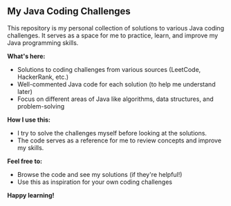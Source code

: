 ## My Java Coding Challenges

This repository is my personal collection of solutions to various Java coding challenges. It serves as a space for me to practice, learn, and improve my Java programming skills.

**What's here:**

* Solutions to coding challenges from various sources (LeetCode, HackerRank, etc.)
* Well-commented Java code for each solution (to help me understand later)
* Focus on different areas of Java like algorithms, data structures, and problem-solving

**How I use this:**

* I try to solve the challenges myself before looking at the solutions.
* The code serves as a reference for me to review concepts and improve my skills.

**Feel free to:**

* Browse the code and see my solutions (if they're helpful!)
* Use this as inspiration for your own coding challenges

**Happy learning!**
